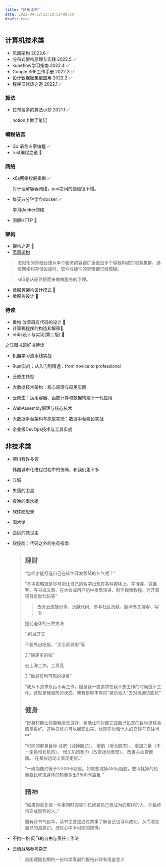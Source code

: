 ```yaml
---
title: "快乐读书"
date: 2022-04-22T21:19:52+08:00
draft: true
---
```




## 计算机技术类

* 凤凰架构 2022.6✅
* 分布式架构原理与实践 2022.5 ✅
* kubeflow学习指南 2022.4  ✅
* Google SRE工作手册 2022.3 ✅
* 设计数据密集型应用 2022.2  ✅
* 程序员修炼之道 2022.1 ✅

### 算法

* 拉布拉多的算法小抄 2021.1 ✅

  notion上做了笔记

### 编程语言

* Go 语言专家编程 ✅
* rust编程之道 🍎

### 网络

* k8s网络权威指南 ✅

  对于理解容器网络，pod之间的通信很不错。

* 每天五分钟学会docker ✅

  学习docker网络

* 图解HTTP 🍎

### 架构

* 架构之道 🍎
*  [凤凰架构](https://icyfenix.cn/) 

> 虚拟化的基础设施从单个服务的容器扩展至由多个容器构成的服务集群、通信网络和存储设施时，软件与硬件的界限便已经模糊。
>
> k8S是从硬件层面来做微服务的治理。

* 微服务架构设计模式 🍎
* 微服务设计 🍎

### 待读

* 重构 改善既有代码的设计 🍎
* 计算机程序的构造和解释🍎
* redis设计与实现(第二版) 🍎

之江图书馆好书待读

* 机器学习流水线实战

* Rust实战：从入门到精通：from novice to professional

* 云原生转型

* 大数据技术架构：核心原理与应用实践

* 云原生：运用容器、函数计算和数据构建下一代应用

* WebAssembly原理与核心技术

* 大数据平台架构与原型实现：数据中台建设实战

* 企业级DevOps技术与工具实战

  

## 非技术类

* 鹿川有许多粪

  韩国城市化进程过程中的伤痛，和我们差不多

* 江城 

* 失落的卫星

* 夜晚的潜水艇

* 软件随想录

* 国术馆

* 遥远的救世主

* 软技能：代码之外的生存指南

  > ## 理财
  >
  > “怎样才能打造自己在软件开发领域的名气呢？”
  >
  > “基本策略就是尽可能让自己的名字出现在各种媒体上。写博客、做播客、写书或文章、在大会或用户组中发表演讲、制作视频教程、为开源项目贡献代码等”
  >
  > > 去青云直播分享、贡献代码、参与社区贡献、翻译外文博客、写书
  >
  > 提前退休的三种方法
  >
  > 1.削减开支
  >
  > 不要外出吃饭，“买旧家具用”等
  >
  > 2.“赚更多的钱”
  >
  > 去上海工作，工资高
  >
  > 3.“做最有利可图的投资”
  >
  > “我从不追求永远不再工作，但是我一直追求在我不想工作的时候就不工作。这就是我目前的状态。我有足够丰厚的“被动收入”去对抗通货膨胀”
  >
  > ## 健身
  >
  > “好身材能让你自我感觉良好，也能让你对能完成自己设定的目标这件事感觉良好。这种自信心可以展现出来，体现在你和他人的交谈与交往当中”
  >
  > “可能的健身目标 减肥（减掉脂肪）。 增肌（增长肌肉）。 增加力量（不一定是增长肌肉）。 增加肌肉耐力（改善运动表现）。 改善心血管健康。 在某些运动上表现更好。”
  >
  > “一磅脂肪约等于3 500卡路里。如果想减掉450g脂肪，要消耗掉的热量要比吃进身体的热量多出3500卡路里 ”
  >
  > ## 精神
  >
  > “如果你重复做一件事同时假装你已经是自己想成为的那样的人，你最终将变成那样的人。”
  >
  > 腹有诗书气自华，读书主要是通过故事了解自己也可以成功。从而改变自己的潜意识。扫除心中不可能的障碍。

* 不拘一格 网飞的自由与责任工作法

* 云栖战略参考杂志

  > 美国建国初期的一份科学发展的报告非常有借鉴意义
